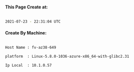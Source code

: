 
   
#### This Page Create at:

```bash

2021-07-23 - 22:31:04 UTC

```

#### Create By Machine:

```bash

Host Name : fv-az38-649

platform  : Linux-5.8.0-1036-azure-x86_64-with-glibc2.31

Ip Local  : 10.1.0.57

```

